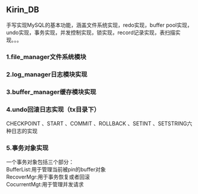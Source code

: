 ## Kirin_DB

手写实现MySQL的基本功能，涵盖文件系统实现，redo实现，buffer pool实现，undo实现，事务实现，并发控制实现，锁实现，record记录实现，表扫描实现。。。

### 1.file_manager文件系统模块

### 2.log_manager日志模块实现

### 3.buffer_manager缓存模块实现

### 4.undo回滚日志实现（tx目录下）

CHECKPOINT 、START 、COMMIT 、ROLLBACK 、SETINT 、SETSTRING六种日志的实现

### 5.事务对象实现

一个事务对象包括三个部分：
</br>
BufferList:用于管理当前被pin的buffer对象
</br>
RecoverMgr:用于事务恢复或者回滚
</br>
CocurrentMgt:用于管理并发请求